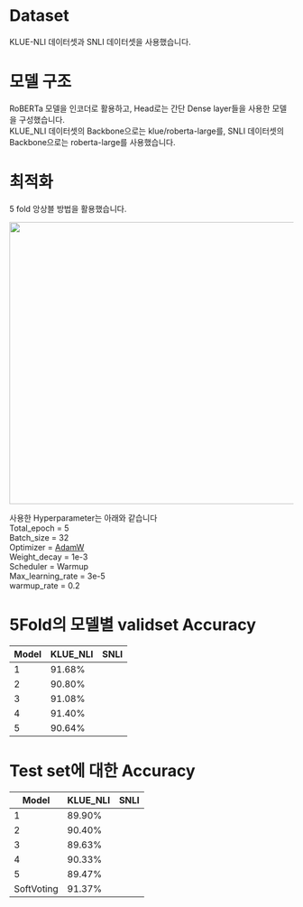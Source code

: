 # Dataset
KLUE-NLI 데이터셋과 SNLI 데이터셋을 사용했습니다.  

# 모델 구조
RoBERTa 모델을 인코더로 활용하고, Head로는 간단 Dense layer들을 사용한 모델을 구성했습니다.  
KLUE_NLI 데이터셋의 Backbone으로는 klue/roberta-large를,
SNLI 데이터셋의 Backbone으로는 roberta-large를 사용했습니다.

# 최적화
5 fold 앙상블 방법을 활용했습니다.  

<img src="https://user-images.githubusercontent.com/87703352/157607999-6d378763-2011-4672-bb45-178595d28a54.png" width="700" height="500">  

사용한 Hyperparameter는 아래와 같습니다  
Total_epoch = 5  
Batch_size = 32  
Optimizer = [AdamW](https://arxiv.org/abs/1711.05101)  
Weight_decay = 1e-3  
Scheduler = Warmup  
Max_learning_rate = 3e-5  
warmup_rate = 0.2  

# 5Fold의 모델별 validset Accuracy
|Model|KLUE_NLI|SNLI|
|---|---|---|
|1|91.68%||
|2|90.80%||
|3|91.08%||
|4|91.40%||
|5|90.64%||

# Test set에 대한 Accuracy
|Model|KLUE_NLI|SNLI|
|---|---|---|
|1|89.90%||
|2|90.40%||
|3|89.63%||
|4|90.33%||
|5|89.47%||
|SoftVoting|91.37%|||
